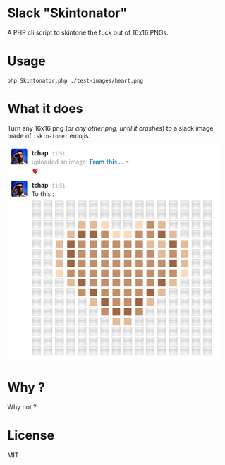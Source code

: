 # Slack "Skintonator"

A PHP cli script to skintone the fuck out of 16x16 PNGs.

# Usage

    php Skintonator.php ./test-images/heart.png

# What it does

Turn any 16x16 png (_or any other png, until it crashes_) to a slack image made of `:skin-tone:`  emojis.

![](https://raw.githubusercontent.com/tchapi/slack-skintonator/master/explanation.png)

# Why ?

Why not ?

# License

MIT